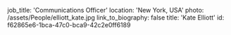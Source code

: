 job_title: 'Communications Officer'
location: 'New York, USA'
photo: /assets/People/elliott_kate.jpg
link_to_biography: false
title: 'Kate Elliott'
id: f62865e6-1bca-47c0-bca9-42c2e0ff6189
